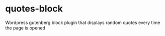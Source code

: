 # quotes-block
Wordpress gutenberg block plugin that displays random quotes every time the page is opened